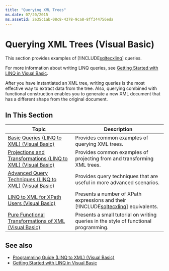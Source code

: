 ```yaml
---
title: "Querying XML Trees"
ms.date: 07/20/2015
ms.assetid: 2e35c1ab-08c8-4378-9ca8-8ff344756eda
---
```

# Querying XML Trees (Visual Basic)
This section provides examples of [!INCLUDE[sqltecxlinq](~/includes/sqltecxlinq-md.md)] queries.  
  
 For more information about writing LINQ queries, see [Getting Started with LINQ in Visual Basic](../../../../visual-basic/programming-guide/concepts/linq/getting-started-with-linq.md).  
  
 After you have instantiated an XML tree, writing queries is the most effective way to extract data from the tree. Also, querying combined with functional construction enables you to generate a new XML document that has a different shape from the original document.  
  
## In This Section  
  
|Topic|Description|  
|-----------|-----------------|  
|[Basic Queries (LINQ to XML) (Visual Basic)](../../../../visual-basic/programming-guide/concepts/linq/basic-queries-linq-to-xml.md)|Provides common examples of querying XML trees.|  
|[Projections and Transformations (LINQ to XML) (Visual Basic)](../../../../visual-basic/programming-guide/concepts/linq/projections-and-transformations-linq-to-xml.md)|Provides common examples of projecting from and transforming XML trees.|  
|[Advanced Query Techniques (LINQ to XML) (Visual Basic)](../../../../visual-basic/programming-guide/concepts/linq/advanced-query-techniques-linq-to-xml.md)|Provides query techniques that are useful in more advanced scenarios.|  
|[LINQ to XML for XPath Users (Visual Basic)](../../../../visual-basic/programming-guide/concepts/linq/linq-to-xml-for-xpath-users.md)|Presents a number of XPath expressions and their [!INCLUDE[sqltecxlinq](~/includes/sqltecxlinq-md.md)] equivalents.|  
|[Pure Functional Transformations of XML (Visual Basic)](../../../../visual-basic/programming-guide/concepts/linq/pure-functional-transformations-of-xml.md)|Presents a small tutorial on writing queries in the style of functional programming.|  
  
## See also

- [Programming Guide (LINQ to XML) (Visual Basic)](../../../../visual-basic/programming-guide/concepts/linq/programming-guide-linq-to-xml.md)
- [Getting Started with LINQ in Visual Basic](../../../../visual-basic/programming-guide/concepts/linq/getting-started-with-linq.md)
